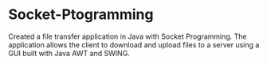 # Socket-Ptogramming
Created a file transfer application in Java with Socket Programming. The application allows the client to download and upload files to a server using a GUI built with Java AWT and SWING.
